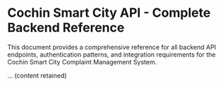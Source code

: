 # Cochin Smart City API - Complete Backend Reference

This document provides a comprehensive reference for all backend API endpoints, authentication patterns, and integration requirements for the Cochin Smart City Complaint Management System.

... (content retained)
